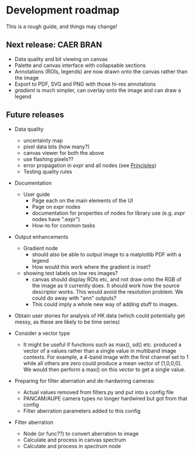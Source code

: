 # Development roadmap

This is a rough guide, and things may change!

## Next release: CAER BRAN

* Data quality and bit viewing on canvas
* Palette and canvas interface with collapsable sections
* Annotations (ROIs, legends) are now drawn onto the canvas rather than the image
* Export to PDF, SVG and PNG with those hi-res annotations
* *gradient* is much simpler, can overlay onto the image and can draw a legend


## Future releases

* Data quality
    * uncertainty map
    * pixel data bits (how many?)
    * canvas viewer for both the above
    * use flashing pixels??
    * error propagation in *expr* and all nodes (see [Principles](/userguide/principles))
    * Testing quality rules
    
* Documentation
    * User guide
        * Page each on the main elements of the UI
        * Page on *expr* nodes
        * documentation for properties of nodes for library use (e.g. *expr* nodes have ".expr")
        * How-to for common tasks
        
* Output enhancements
    * Gradient node 
        * should also be able to output image to a matplotlib PDF with a legend
        * How would this work where the gradient is inset?
    * showing text labels on low res images?
        * canvas should display ROIs etc, and not draw onto the RGB of the image as it currently does.
        It should work how the source descriptor works.
        This would avoid the resolution problem. We could do away with "ann" outputs?
        * This could imply a whole new way of adding stuff to images.

* Obtain user stories for analysis of HK data (which could potentially
get messy, as these are likely to be time series)

* Consider a vector type
    * It might be useful if functions
    such as max(), sd() etc. produced a vector of a values
    rather than a single value in multiband image contexts. For example,
    a 4-band image with the first channel set to 1 while all others are zero
    could produce a mean vector of [1,0,0,0]. We would then perform a max()
    on this vector to get a single value.
    

* Preparing for filter aberration and de-hardwiring cameras:
    * Actual values removed from filters.py and put into a config file
    * PANCAM/AUPE camera types no longer hardwired but got from that config
    * Filter aberration parameters added to this config

* Filter aberration
    * Node (or func??) to convert aberration to image
    * Calculate and process in canvas spectrum
    * Calculate and process in *spectrum* node

